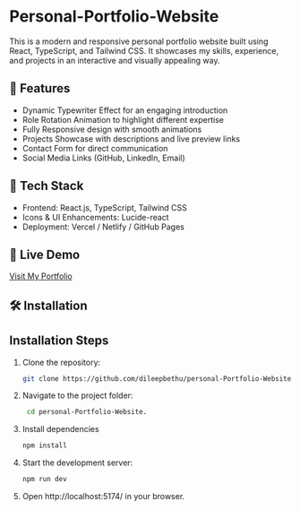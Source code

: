 # Personal-Portfolio-Website
This is a modern and responsive personal portfolio website built using React, TypeScript, and Tailwind CSS. It showcases my skills, experience, and projects in an interactive and visually appealing way.
## 🌟 Features
- Dynamic Typewriter Effect for an engaging introduction
- Role Rotation Animation to highlight different expertise
- Fully Responsive design with smooth animations
- Projects Showcase with descriptions and live preview links
- Contact Form for direct communication
- Social Media Links (GitHub, LinkedIn, Email)
## 🔧 Tech Stack
- Frontend: React.js, TypeScript, Tailwind CSS
- Icons & UI Enhancements: Lucide-react
- Deployment: Vercel / Netlify / GitHub Pages
 ## 📌 Live Demo
[Visit My Portfolio](https://incredible-blancmange-fdc369.netlify.app/)
## 🛠️ Installation
## Installation Steps
1. Clone the repository:
   ```sh
   git clone https://github.com/dileepbethu/personal-Portfolio-Website.git
2. Navigate to the project folder:
   ```sh
    cd personal-Portfolio-Website.
3. Install dependencies
   ```sh
   npm install
4. Start the development server: 
   ```sh
   npm run dev
5. Open http://localhost:5174/ in your browser.
